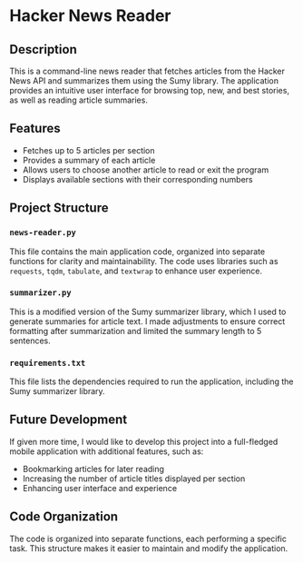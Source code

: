 # Hacker News Reader

## Description

This is a command-line news reader that fetches articles from the Hacker News API and summarizes them using the Sumy library. The application provides an intuitive user interface for browsing top, new, and best stories, as well as reading article summaries.

## Features

- Fetches up to 5 articles per section
- Provides a summary of each article
- Allows users to choose another article to read or exit the program
- Displays available sections with their corresponding numbers

## Project Structure

### `news-reader.py`

This file contains the main application code, organized into separate functions for clarity and maintainability. The code uses libraries such as `requests`, `tqdm`, `tabulate`, and `textwrap` to enhance user experience.

### `summarizer.py`

This is a modified version of the Sumy summarizer library, which I used to generate summaries for article text. I made adjustments to ensure correct formatting after summarization and limited the summary length to 5 sentences.

### `requirements.txt`

This file lists the dependencies required to run the application, including the Sumy summarizer library.

## Future Development

If given more time, I would like to develop this project into a full-fledged mobile application with additional features, such as:

- Bookmarking articles for later reading
- Increasing the number of article titles displayed per section
- Enhancing user interface and experience

## Code Organization

The code is organized into separate functions, each performing a specific task. This structure makes it easier to maintain and modify the application.
